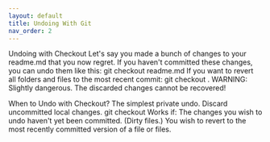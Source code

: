 ```yaml
---
layout: default
title: Undoing With Git
nav_order: 2
---
```


Undoing with Checkout
Let's say you made a bunch of changes to your readme.md that you now regret.
If you haven't committed these changes, you can undo them like this:
git checkout readme.md
If you want to revert all folders and files to the most recent commit:
git checkout .
WARNING: Slightly dangerous. The discarded changes cannot be recovered!

When to Undo with Checkout?
The simplest private undo. Discard uncommitted local changes.
git checkout <path-or-filename>
Works if:
The changes you wish to undo haven't yet been committed. (Dirty files.)
You wish to revert to the most recently committed version of a file or files.

